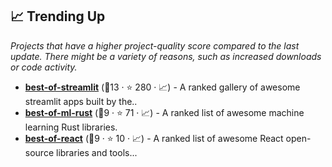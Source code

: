 ## 📈 Trending Up

_Projects that have a higher project-quality score compared to the last update. There might be a variety of reasons, such as increased downloads or code activity._

- <b><a href="https://github.com/jrieke/best-of-streamlit">best-of-streamlit</a></b> (🥈13 ·  ⭐ 280 · 📈) - A ranked gallery of awesome streamlit apps built by the.. <code><img src="https://www.python.org/static/favicon.ico" style="display:inline;" width="13" height="13"></code>
- <b><a href="https://github.com/e-tornike/best-of-ml-rust">best-of-ml-rust</a></b> (🥉9 ·  ⭐ 71 · 📈) - A ranked list of awesome machine learning Rust libraries.
- <b><a href="https://github.com/LukasMasuch/best-of-react">best-of-react</a></b> (🥉9 ·  ⭐ 10 · 📈) - A ranked list of awesome React open-source libraries and tools... <code><img src="https://cdn.icon-icons.com/icons2/2108/PNG/512/javascript_icon_130900.png" style="display:inline;" width="13" height="13"></code>

